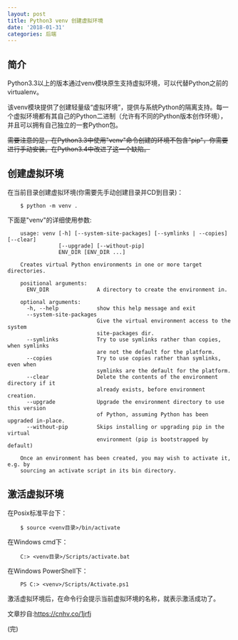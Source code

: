 ```yaml
---
layout: post
title: Python3 venv 创建虚拟环境
date: '2018-01-31'
categories: 后端
---
```


## 简介

Python3.3以上的版本通过venv模块原生支持虚拟环境，可以代替Python之前的virtualenv。

该venv模块提供了创建轻量级“虚拟环境”，提供与系统Python的隔离支持。每一个虚拟环境都有其自己的Python二进制（允许有不同的Python版本创作环境），并且可以拥有自己独立的一套Python包。

~~需要注意的是，在Python3.3中使用"venv"命令创建的环境不包含"pip"，你需要进行手动安装。在Python3.4中改进了这一个缺陷。~~

## 创建虚拟环境

在当前目录创建虚拟环境(你需要先手动创建目录并CD到目录)：

        $ python -m venv .
    
下面是"venv"的详细使用参数:

        usage: venv [-h] [--system-site-packages] [--symlinks | --copies] [--clear]
                    [--upgrade] [--without-pip]
                    ENV_DIR [ENV_DIR ...]
        
        Creates virtual Python environments in one or more target directories.
        
        positional arguments:
          ENV_DIR               A directory to create the environment in.
        
        optional arguments:
          -h, --help            show this help message and exit
          --system-site-packages
                                Give the virtual environment access to the system
                                site-packages dir.
          --symlinks            Try to use symlinks rather than copies, when symlinks
                                are not the default for the platform.
          --copies              Try to use copies rather than symlinks, even when
                                symlinks are the default for the platform.
          --clear               Delete the contents of the environment directory if it
                                already exists, before environment creation.
          --upgrade             Upgrade the environment directory to use this version
                                of Python, assuming Python has been upgraded in-place.
          --without-pip         Skips installing or upgrading pip in the virtual
                                environment (pip is bootstrapped by default)
        
        Once an environment has been created, you may wish to activate it, e.g. by
        sourcing an activate script in its bin directory.

## 激活虚拟环境

在Posix标准平台下：

        $ source <venv目录>/bin/activate
        
在Windows cmd下：

        C:> <venv目录>/Scripts/activate.bat
        
在Windows PowerShell下：

        PS C:> <venv>/Scripts/Activate.ps1
        

激活虚拟环境后，在命令行会提示当前虚拟环境的名称，就表示激活成功了。



文章抄自:https://cnhv.co/1jrfj

(完)

